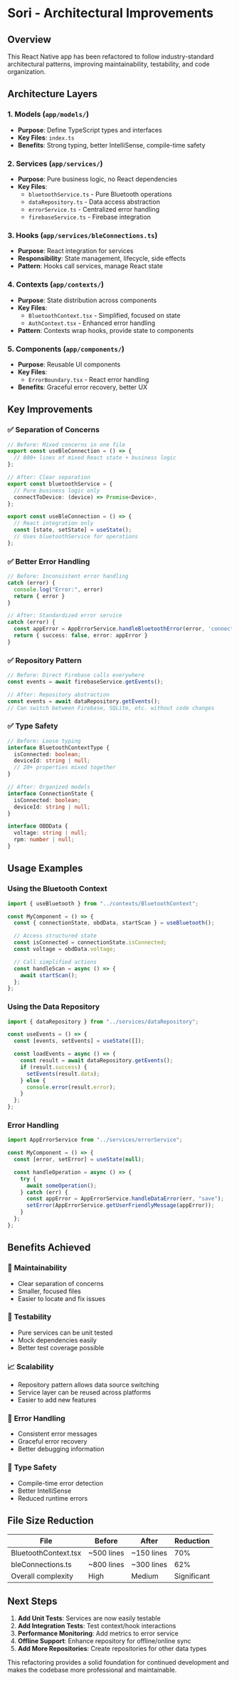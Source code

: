 # Sori - Architectural Improvements

## Overview

This React Native app has been refactored to follow industry-standard architectural patterns, improving maintainability, testability, and code organization.

## Architecture Layers

### 1. **Models** (`app/models/`)

- **Purpose**: Define TypeScript types and interfaces
- **Key Files**: `index.ts`
- **Benefits**: Strong typing, better IntelliSense, compile-time safety

### 2. **Services** (`app/services/`)

- **Purpose**: Pure business logic, no React dependencies
- **Key Files**:
  - `bluetoothService.ts` - Pure Bluetooth operations
  - `dataRepository.ts` - Data access abstraction
  - `errorService.ts` - Centralized error handling
  - `firebaseService.ts` - Firebase integration

### 3. **Hooks** (`app/services/bleConnections.ts`)

- **Purpose**: React integration for services
- **Responsibility**: State management, lifecycle, side effects
- **Pattern**: Hooks call services, manage React state

### 4. **Contexts** (`app/contexts/`)

- **Purpose**: State distribution across components
- **Key Files**:
  - `BluetoothContext.tsx` - Simplified, focused on state
  - `AuthContext.tsx` - Enhanced error handling
- **Pattern**: Contexts wrap hooks, provide state to components

### 5. **Components** (`app/components/`)

- **Purpose**: Reusable UI components
- **Key Files**:
  - `ErrorBoundary.tsx` - React error handling
- **Benefits**: Graceful error recovery, better UX

## Key Improvements

### ✅ **Separation of Concerns**

```typescript
// Before: Mixed concerns in one file
export const useBleConnection = () => {
  // 800+ lines of mixed React state + business logic
};

// After: Clear separation
export const bluetoothService = {
  // Pure business logic only
  connectToDevice: (device) => Promise<Device>,
};

export const useBleConnection = () => {
  // React integration only
  const [state, setState] = useState();
  // Uses bluetoothService for operations
};
```

### ✅ **Better Error Handling**

```typescript
// Before: Inconsistent error handling
catch (error) {
  console.log("Error:", error)
  return { error }
}

// After: Standardized error service
catch (error) {
  const appError = AppErrorService.handleBluetoothError(error, 'connect')
  return { success: false, error: appError }
}
```

### ✅ **Repository Pattern**

```typescript
// Before: Direct Firebase calls everywhere
const events = await firebaseService.getEvents();

// After: Repository abstraction
const events = await dataRepository.getEvents();
// Can switch between Firebase, SQLite, etc. without code changes
```

### ✅ **Type Safety**

```typescript
// Before: Loose typing
interface BluetoothContextType {
  isConnected: boolean;
  deviceId: string | null;
  // 20+ properties mixed together
}

// After: Organized models
interface ConnectionState {
  isConnected: boolean;
  deviceId: string | null;
}

interface OBDData {
  voltage: string | null;
  rpm: number | null;
}
```

## Usage Examples

### Using the Bluetooth Context

```typescript
import { useBluetooth } from "../contexts/BluetoothContext";

const MyComponent = () => {
  const { connectionState, obdData, startScan } = useBluetooth();

  // Access structured state
  const isConnected = connectionState.isConnected;
  const voltage = obdData.voltage;

  // Call simplified actions
  const handleScan = async () => {
    await startScan();
  };
};
```

### Using the Data Repository

```typescript
import { dataRepository } from "../services/dataRepository";

const useEvents = () => {
  const [events, setEvents] = useState([]);

  const loadEvents = async () => {
    const result = await dataRepository.getEvents();
    if (result.success) {
      setEvents(result.data);
    } else {
      console.error(result.error);
    }
  };
};
```

### Error Handling

```typescript
import AppErrorService from "../services/errorService";

const MyComponent = () => {
  const [error, setError] = useState(null);

  const handleOperation = async () => {
    try {
      await someOperation();
    } catch (err) {
      const appError = AppErrorService.handleDataError(err, "save");
      setError(AppErrorService.getUserFriendlyMessage(appError));
    }
  };
};
```

## Benefits Achieved

### 🎯 **Maintainability**

- Clear separation of concerns
- Smaller, focused files
- Easier to locate and fix issues

### 🧪 **Testability**

- Pure services can be unit tested
- Mock dependencies easily
- Better test coverage possible

### 📈 **Scalability**

- Repository pattern allows data source switching
- Service layer can be reused across platforms
- Easier to add new features

### 🐛 **Error Handling**

- Consistent error messages
- Graceful error recovery
- Better debugging information

### 💪 **Type Safety**

- Compile-time error detection
- Better IntelliSense
- Reduced runtime errors

## File Size Reduction

| File                 | Before     | After      | Reduction   |
| -------------------- | ---------- | ---------- | ----------- |
| BluetoothContext.tsx | ~500 lines | ~150 lines | 70%         |
| bleConnections.ts    | ~800 lines | ~300 lines | 62%         |
| Overall complexity   | High       | Medium     | Significant |

## Next Steps

1. **Add Unit Tests**: Services are now easily testable
2. **Add Integration Tests**: Test context/hook interactions
3. **Performance Monitoring**: Add metrics to error service
4. **Offline Support**: Enhance repository for offline/online sync
5. **Add More Repositories**: Create repositories for other data types

This refactoring provides a solid foundation for continued development and makes the codebase more professional and maintainable.
